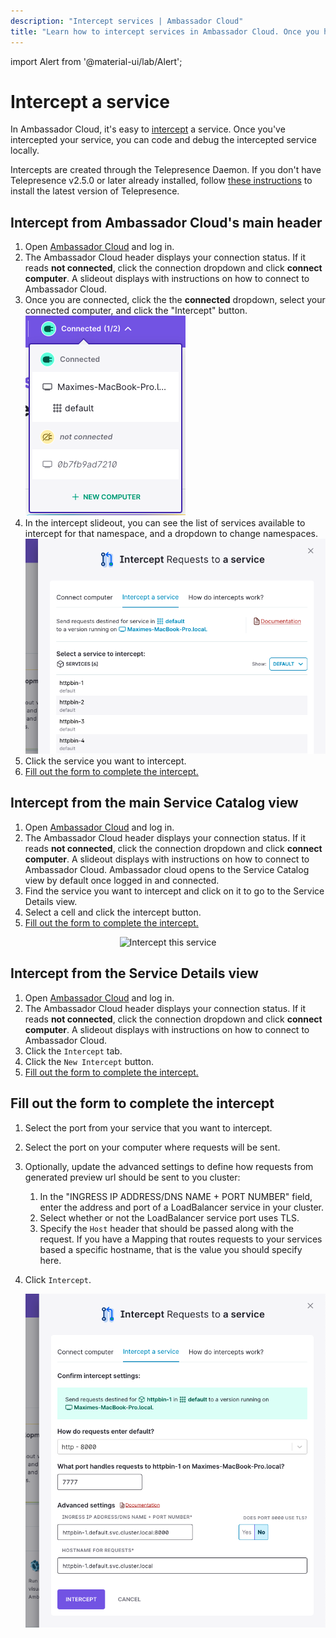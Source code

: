 ```yaml
---
description: "Intercept services | Ambassador Cloud"
title: "Learn how to intercept services in Ambassador Cloud. Once you have created an intercept, you can code and debug the intercepted service locally."
---
```

import Alert from '@material-ui/lab/Alert';

# Intercept a service

In Ambassador Cloud, it's easy to [intercept](/docs/telepresence/latest/concepts/intercepts/) a service. Once you've intercepted your service, you can code and debug the intercepted service locally.

Intercepts are created through the Telepresence Daemon. If you don't have Telepresence v2.5.0 or later already installed, follow [these instructions](/docs/telepresence/latest/install/) to install the latest version of Telepresence.

## Intercept from Ambassador Cloud's main header

1. Open [Ambassador Cloud](https://app.getambassador.io/) and log in.
1. The Ambassador Cloud header displays your connection status. If it reads **not connected**, click the connection dropdown and click **connect computer**.
   A slideout displays with instructions on how to connect to Ambassador Cloud.
1. Once you are connected, click the the **connected** dropdown, select your connected computer, and click the "Intercept" button.
   ![Connected computer view's Intercept button](../../images/connected-view-intercept-button.png)
1. In the intercept slideout, you can see the list of services available to intercept for that namespace, and a dropdown to change namespaces.
   ![Intercept Slideout](../../images/intercept-slideout-service-list.png)
1. Click the service you want to intercept.
1. [Fill out the form to complete the intercept.](#fill-out-the-form-to-complete-the-intercept)

## Intercept from the main Service Catalog view

1. Open [Ambassador Cloud](https://app.getambassador.io/) and log in.
1. The Ambassador Cloud header displays your connection status. If it reads **not connected**, click the connection dropdown and click **connect computer**.
   A slideout displays with instructions on how to connect to Ambassador Cloud.
   Ambassador cloud opens to the Service Catalog view by default once logged in and connected.
1. Find the service you want to intercept and click on it to go to the Service Details view.
1. Select a cell and click the intercept button.
1. [Fill out the form to complete the intercept.](#fill-out-the-form-to-complete-the-intercept)

<p align="center">
   <img width="300" alt="Intercept this service" src="../../../images/intercept-this-service.png" />
</p>

## Intercept from the Service Details view

1. Open [Ambassador Cloud](https://app.getambassador.io/) and log in.
1. The Ambassador Cloud header displays your connection status. If it reads **not connected**, click the connection dropdown and click **connect computer**.
   A slideout displays with instructions on how to connect to Ambassador Cloud.
1. Click the `Intercept` tab.
1. Click the `New Intercept` button.
1. [Fill out the form to complete the intercept.](#fill-out-the-form-to-complete-the-intercept)

## Fill out the form to complete the intercept

1. Select the port from your service that you want to intercept.
1. Select the port on your computer where requests will be sent.
1. Optionally, update the advanced settings to define how requests from generated preview url should be sent to you cluster:
   1. In the "INGRESS IP ADDRESS/DNS NAME + PORT NUMBER" field, enter the address and port of a LoadBalancer service in your cluster.
   1. Select whether or not the LoadBalancer service port uses TLS.
   1. Specify the `Host` header that should be passed along with the request. If you have a Mapping that routes requests to your services based a specific hostname, that is the value you should specify here.
1. Click `Intercept`.

   ![Intercept settings form](../../images/intercept-slideout-settings-confirmation.png)
